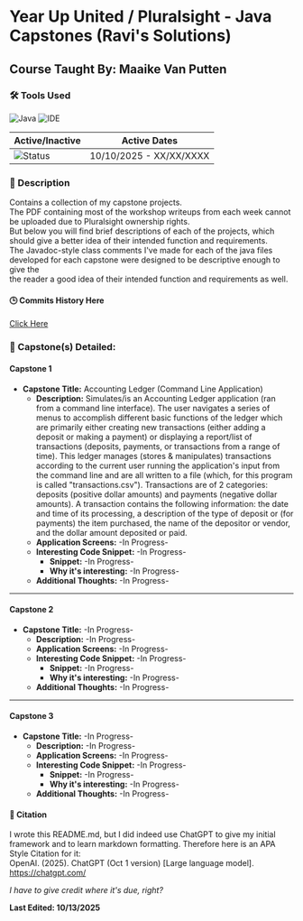 # Year Up United / Pluralsight - Java Capstones (Ravi's Solutions)
## Course Taught By: Maaike Van Putten

### 🛠️ Tools Used
![Java](https://img.shields.io/badge/language-Java-blue.svg)
![IDE](https://img.shields.io/badge/IDE-IntelliJ-orange)

| Active/Inactive | Active Dates |
| --- | --- |
| ![Status](https://img.shields.io/badge/status-active-brightgreen) | 10/10/2025 - XX/XX/XXXX|

### 📝 Description
Contains a collection of my capstone projects. <br>
The PDF containing most of the workshop writeups from each week cannot be uploaded due to Pluralsight ownership rights. <br>
But below you will find brief descriptions of each of the projects, which should give a better idea of their intended function and requirements. <br>
The Javadoc-style class comments I've made for each of the java files developed for each capstone were designed to be descriptive enough to give the <br>
the reader a good idea of their intended function and requirements as well.

#### 🕒 Commits History Here<br>
[Click Here](https://github.com/gitraspigner/capstones/commits/master) <br>

### 💭 Capstone(s) Detailed: <br>
#### Capstone 1
- **Capstone Title:** Accounting Ledger (Command Line Application)
  - **Description:** Simulates/is an Accounting Ledger application (ran from a command line interface). The user navigates a series of menus to accomplish different basic functions of the ledger which are primarily either creating new transactions (either adding a deposit or making a payment) or displaying a report/list of transactions (deposits, payments, or transactions from a range of time). This ledger manages (stores & manipulates) transactions according to the current user running the application's input from the command line and are all written to a file (which, for this program is called "transactions.csv"). Transactions are of 2 categories: deposits (positive dollar amounts) and payments (negative dollar amounts). A transaction contains the following information: the date and time of its processing, a description of the type of deposit or (for payments) the item purchased, the name of the depositor or vendor, and the dollar amount deposited or paid.
  - **Application Screens:** -In Progress-
  - **Interesting Code Snippet:** -In Progress-
    - **Snippet:** -In Progress-
    - **Why it's interesting:** -In Progress-
  - **Additional Thoughts:** -In Progress-
---
#### Capstone 2
- **Capstone Title:** -In Progress-
  - **Description:** -In Progress-
  - **Application Screens:** -In Progress-
  - **Interesting Code Snippet:** -In Progress-
    - **Snippet:** -In Progress-
    - **Why it's interesting:** -In Progress-
  - **Additional Thoughts:** -In Progress-
---
#### Capstone 3
- **Capstone Title:** -In Progress-
  - **Description:** -In Progress-
  - **Application Screens:** -In Progress-
  - **Interesting Code Snippet:** -In Progress-
    - **Snippet:** -In Progress-
    - **Why it's interesting:** -In Progress-
  - **Additional Thoughts:** -In Progress-

#### 🔖 Citation
I wrote this README.md, but I did indeed use ChatGPT to give my initial framework and to learn markdown formatting. Therefore here is an APA Style Citation for it:  <br>
OpenAI. (2025). ChatGPT (Oct 1 version) [Large language model]. https://chatgpt.com/ <br>

*I have to give credit where it's due, right?* <br>

**Last Edited: 10/13/2025**
